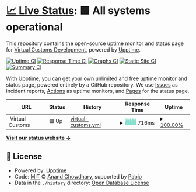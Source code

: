# [📈 Live Status](https://Virtual-Customs-Development.github.io/upptime): <!--live status--> **🟩 All systems operational**

This repository contains the open-source uptime monitor and status page for [Virtual Customs Development](https://Virtual-Customs-Development.github.io/upptime), powered by [Upptime](https://github.com/upptime/upptime).

[![Uptime CI](https://github.com/Virtual-Customs-Development/upptime/workflows/Uptime%20CI/badge.svg)](https://github.com/Virtual-Customs-Development/upptime/actions?query=workflow%3A%22Uptime+CI%22)
[![Response Time CI](https://github.com/Virtual-Customs-Development/upptime/workflows/Response%20Time%20CI/badge.svg)](https://github.com/Virtual-Customs-Development/upptime/actions?query=workflow%3A%22Response+Time+CI%22)
[![Graphs CI](https://github.com/Virtual-Customs-Development/upptime/workflows/Graphs%20CI/badge.svg)](https://github.com/Virtual-Customs-Development/upptime/actions?query=workflow%3A%22Graphs+CI%22)
[![Static Site CI](https://github.com/Virtual-Customs-Development/upptime/workflows/Static%20Site%20CI/badge.svg)](https://github.com/Virtual-Customs-Development/upptime/actions?query=workflow%3A%22Static+Site+CI%22)
[![Summary CI](https://github.com/Virtual-Customs-Development/upptime/workflows/Summary%20CI/badge.svg)](https://github.com/Virtual-Customs-Development/upptime/actions?query=workflow%3A%22Summary+CI%22)

With [Upptime](https://upptime.js.org), you can get your own unlimited and free uptime monitor and status page, powered entirely by a GitHub repository. We use [Issues](https://github.com/Virtual-Customs-Development/upptime/issues) as incident reports, [Actions](https://github.com/Virtual-Customs-Development/upptime/actions) as uptime monitors, and [Pages](https://Virtual-Customs-Development.github.io/upptime) for the status page.

<!--start: status pages-->
<!-- This summary is generated by Upptime (https://github.com/upptime/upptime) -->
<!-- Do not edit this manually, your changes will be overwritten -->
<!-- prettier-ignore -->
| URL | Status | History | Response Time | Uptime |
| --- | ------ | ------- | ------------- | ------ |
| <img alt="" src="$WEBSITE_ICON_URL_ONE" height="13"> Virtual Customs | 🟩 Up | [virtual-customs.yml](https://github.com/Virtual-Customs-Development/upptime/commits/HEAD/history/virtual-customs.yml) | <details><summary><img alt="Response time graph" src="./graphs/virtual-customs/response-time-week.png" height="20"> 716ms</summary><br><a href="https://Virtual-Customs-Development.github.io/upptime/history/virtual-customs"><img alt="Response time 716" src="https://img.shields.io/endpoint?url=https%3A%2F%2Fraw.githubusercontent.com%2FVirtual-Customs-Development%2Fupptime%2FHEAD%2Fapi%2Fvirtual-customs%2Fresponse-time.json"></a><br><a href="https://Virtual-Customs-Development.github.io/upptime/history/virtual-customs"><img alt="24-hour response time 716" src="https://img.shields.io/endpoint?url=https%3A%2F%2Fraw.githubusercontent.com%2FVirtual-Customs-Development%2Fupptime%2FHEAD%2Fapi%2Fvirtual-customs%2Fresponse-time-day.json"></a><br><a href="https://Virtual-Customs-Development.github.io/upptime/history/virtual-customs"><img alt="7-day response time 716" src="https://img.shields.io/endpoint?url=https%3A%2F%2Fraw.githubusercontent.com%2FVirtual-Customs-Development%2Fupptime%2FHEAD%2Fapi%2Fvirtual-customs%2Fresponse-time-week.json"></a><br><a href="https://Virtual-Customs-Development.github.io/upptime/history/virtual-customs"><img alt="30-day response time 716" src="https://img.shields.io/endpoint?url=https%3A%2F%2Fraw.githubusercontent.com%2FVirtual-Customs-Development%2Fupptime%2FHEAD%2Fapi%2Fvirtual-customs%2Fresponse-time-month.json"></a><br><a href="https://Virtual-Customs-Development.github.io/upptime/history/virtual-customs"><img alt="1-year response time 716" src="https://img.shields.io/endpoint?url=https%3A%2F%2Fraw.githubusercontent.com%2FVirtual-Customs-Development%2Fupptime%2FHEAD%2Fapi%2Fvirtual-customs%2Fresponse-time-year.json"></a></details> | <details><summary><a href="https://Virtual-Customs-Development.github.io/upptime/history/virtual-customs">100.00%</a></summary><a href="https://Virtual-Customs-Development.github.io/upptime/history/virtual-customs"><img alt="All-time uptime 100.00%" src="https://img.shields.io/endpoint?url=https%3A%2F%2Fraw.githubusercontent.com%2FVirtual-Customs-Development%2Fupptime%2FHEAD%2Fapi%2Fvirtual-customs%2Fuptime.json"></a><br><a href="https://Virtual-Customs-Development.github.io/upptime/history/virtual-customs"><img alt="24-hour uptime 100.00%" src="https://img.shields.io/endpoint?url=https%3A%2F%2Fraw.githubusercontent.com%2FVirtual-Customs-Development%2Fupptime%2FHEAD%2Fapi%2Fvirtual-customs%2Fuptime-day.json"></a><br><a href="https://Virtual-Customs-Development.github.io/upptime/history/virtual-customs"><img alt="7-day uptime 100.00%" src="https://img.shields.io/endpoint?url=https%3A%2F%2Fraw.githubusercontent.com%2FVirtual-Customs-Development%2Fupptime%2FHEAD%2Fapi%2Fvirtual-customs%2Fuptime-week.json"></a><br><a href="https://Virtual-Customs-Development.github.io/upptime/history/virtual-customs"><img alt="30-day uptime 100.00%" src="https://img.shields.io/endpoint?url=https%3A%2F%2Fraw.githubusercontent.com%2FVirtual-Customs-Development%2Fupptime%2FHEAD%2Fapi%2Fvirtual-customs%2Fuptime-month.json"></a><br><a href="https://Virtual-Customs-Development.github.io/upptime/history/virtual-customs"><img alt="1-year uptime 100.00%" src="https://img.shields.io/endpoint?url=https%3A%2F%2Fraw.githubusercontent.com%2FVirtual-Customs-Development%2Fupptime%2FHEAD%2Fapi%2Fvirtual-customs%2Fuptime-year.json"></a></details>

<!--end: status pages-->

[**Visit our status website →**](https://Virtual-Customs-Development.github.io/upptime)

## 📄 License

- Powered by: [Upptime](https://github.com/upptime/upptime)
- Code: [MIT](./LICENSE) © [Anand Chowdhary](https://anandchowdhary.com), supported by [Pabio](https://pabio.com)
- Data in the `./history` directory: [Open Database License](https://opendatacommons.org/licenses/odbl/1-0/)
